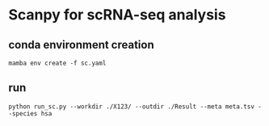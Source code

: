 # Scanpy for scRNA-seq analysis

## conda environment creation
```shell
mamba env create -f sc.yaml
```
## run 
```shell
python run_sc.py --workdir ./X123/ --outdir ./Result --meta meta.tsv --species hsa 
```